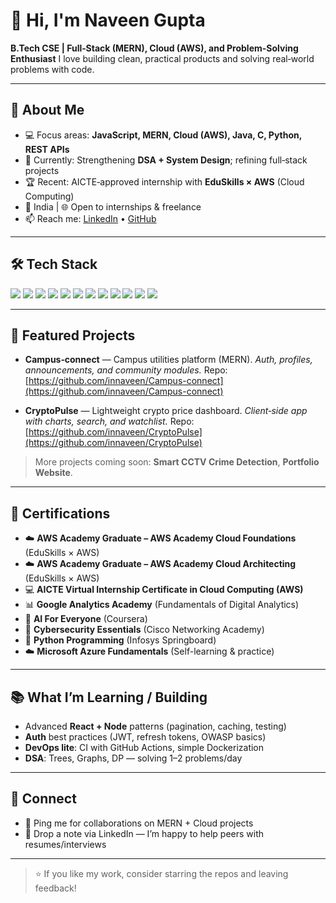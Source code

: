 # 👋 Hi, I'm Naveen Gupta

**B.Tech CSE | Full‑Stack (MERN), Cloud (AWS), and Problem-Solving Enthusiast**
I love building clean, practical products and solving real‑world problems with code.

---

## 🔎 About Me

* 💻 Focus areas: **JavaScript, MERN, Cloud (AWS), Java, C, Python, REST APIs**
* 🎯 Currently: Strengthening **DSA + System Design**; refining full‑stack projects
* 🏆 Recent: AICTE‑approved internship with **EduSkills × AWS** (Cloud Computing)
* 📍 India | 🌐 Open to internships & freelance
* 📫 Reach me: [LinkedIn](https://www.linkedin.com/in/naveen-gupta-999688259) • [GitHub](https://github.com/innaveen)

---

## 🛠️ Tech Stack

<p>
  <img src="https://img.shields.io/badge/JavaScript-000?style=for-the-badge&logo=javascript" />
  <img src="https://img.shields.io/badge/Node.js-000?style=for-the-badge&logo=nodedotjs" />
  <img src="https://img.shields.io/badge/Express-000?style=for-the-badge&logo=express" />
  <img src="https://img.shields.io/badge/React-000?style=for-the-badge&logo=react" />
  <img src="https://img.shields.io/badge/MongoDB-000?style=for-the-badge&logo=mongodb" />
  <img src="https://img.shields.io/badge/Java-000?style=for-the-badge&logo=openjdk" />
  <img src="https://img.shields.io/badge/C-000?style=for-the-badge&logo=c" />
  <img src="https://img.shields.io/badge/Python-000?style=for-the-badge&logo=python" />
  <img src="https://img.shields.io/badge/HTML5-000?style=for-the-badge&logo=html5" />
  <img src="https://img.shields.io/badge/CSS3-000?style=for-the-badge&logo=css3" />
  <img src="https://img.shields.io/badge/AWS-000?style=for-the-badge&logo=amazon-aws" />
  <img src="https://img.shields.io/badge/Git-000?style=for-the-badge&logo=git" />
</p>

---

## 🚀 Featured Projects

* **Campus‑connect** — Campus utilities platform (MERN).
  *Auth, profiles, announcements, and community modules.*
  Repo: [https://github.com/innaveen/Campus-connect](https://github.com/innaveen/Campus-connect)

* **CryptoPulse** — Lightweight crypto price dashboard.
  *Client‑side app with charts, search, and watchlist.*
  Repo: [https://github.com/innaveen/CryptoPulse](https://github.com/innaveen/CryptoPulse)

> More projects coming soon: **Smart CCTV Crime Detection**, **Portfolio Website**.

---

## 📜 Certifications

* ☁️ **AWS Academy Graduate – AWS Academy Cloud Foundations** (EduSkills × AWS)
* ☁️ **AWS Academy Graduate – AWS Academy Cloud Architecting** (EduSkills × AWS)
* 💻 **AICTE Virtual Internship Certificate in Cloud Computing (AWS)**
* 📊 **Google Analytics Academy** (Fundamentals of Digital Analytics)
* 🤖 **AI For Everyone** (Coursera)
* 🔐 **Cybersecurity Essentials** (Cisco Networking Academy)
* 🐍 **Python Programming** (Infosys Springboard)
* ☁️ **Microsoft Azure Fundamentals** (Self-learning & practice)

---

## 📚 What I’m Learning / Building

* Advanced **React + Node** patterns (pagination, caching, testing)
* **Auth** best practices (JWT, refresh tokens, OWASP basics)
* **DevOps lite**: CI with GitHub Actions, simple Dockerization
* **DSA**: Trees, Graphs, DP — solving 1–2 problems/day

---

## 🤝 Connect

* 💬 Ping me for collaborations on MERN + Cloud projects
* 📩 Drop a note via LinkedIn — I’m happy to help peers with resumes/interviews

---

> ⭐️ If you like my work, consider starring the repos and leaving feedback!
